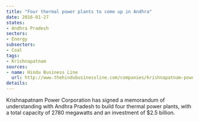 ```yaml
---
title: "Four thermal power plants to come up in Andhra"
date: 2016-01-27
states:
- Andhra Pradesh
sectors:
- Energy
subsectors:
- Coal
tags:
- Krishnapatnam
sources:
- name: Hindu Business Line
  url: http://www.thehindubusinessline.com/companies/krishnapatnam-power-corp-of-cvr-group-to-build-2780-mw-thermal-power-projects/article8120192.ece
details:
---
```


Krishnapatnam Power Corporation has signed a memorandum of understanding with Andhra Pradesh to build four thermal power plants, with a total capacity of 2780 megawatts and an investment of $2.5 billion.

